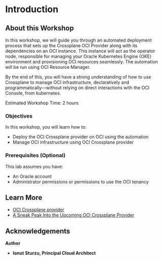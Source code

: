 # Introduction

## About this Workshop

In this workshop, we will guide you through an automated deployment process that sets up the Crossplane OCI Provider along with its dependencies on an OCI instance. This instance will act as the operator node, responsible for managing your Oracle Kubernetes Engine (OKE) environment and provisioning OCI resources seamlessly. The automation will be run using OCI Resource Manager.

By the end of this, you will have a strong understanding of how to use Crossplane to manage OCI infrastructure, declaratively and programmatically—without relying on direct interactions with the OCI Console, from kubernetes.


Estimated Workshop Time: 2 hours

### Objectives

In this workshop, you will learn how to:
* Deploy the OCI Crossplane provider on OCI using the automation
* Manage OCI infrastructure using OCI Crossplane provider

### Prerequisites (Optional)

This lab assumes you have:
* An Oracle account
* Administrator permissions or permissions to use the OCI tenancy


## Learn More

* [OCI Crossplane provider](https://github.com/oracle-samples/crossplane-provider-oci/tree/main)
* [A Sneak Peak Into the Upcoming OCI Crossplane Provider](https://blogs.oracle.com/developers/post/a-sneak-peak-into-the-upcoming-oci-crossplane-provider)


## Acknowledgements
**Author** 
* **Ionut Sturzu, Principal Cloud Architect**
